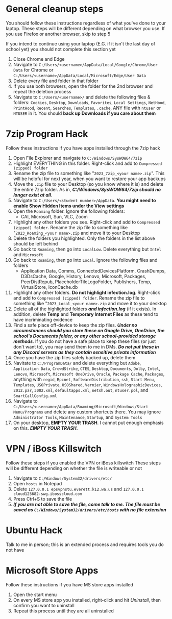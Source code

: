 # General cleanup steps

You should follow these instructions regardless of what you've done to your laptop. These steps will be different depending on what browser you use.
If you use Firefox or another browser, skip to step 5

If you intend to continue using your laptop (E.G. if it isn't the last day of school yet) you should not complete this section yet

1. Close Chrome and Edge
2. Navigate to `C:/Users/<username>/AppData/Local/Google/Chrome/User Data` for Chrome or `C:/Users/<username>/AppData/Local/Microsoft/Edge/User Data`
3. Delete every file and folder in that folder
4. If you use both browsers, open the folder for the 2nd browser and repeat the deletion process
5. Navigate to `C:/Users/<username>/` and delete the following files & folders: `Cookies`, `Desktop`, `Downloads`, `Favorites`, `Local Settings`, `NetHood`, `PrintHood`, `Recent`, `Searches`, `Templates`, `.cache`, ANY file with `ntuser` or `NTUSER` in it. You should **back up Downloads if you care about them**

# 7zip Program Hack

Follow these instructions if you have apps installed through the 7zip hack

1. Open File Explorer and navigate to `C:/Windows/SysWOW64/7zip`
2. Highlight EVERYTHING in this folder. Right-click and add to `Compressed (zipped) folder`
3. Rename the zip file to something like "`2023_7zip_<your name>.zip`". This will be helpful for next year, when you want to restore your app backups
4. Move the `.zip` file to your Desktop (so you know where it is) and delete the entire 7zip folder. As in, ***C:/Windows/SysWOW64/7zip should no longer exist at all***.
5. Navigate to `C:/Users/<student number>/AppData`. **You might need to enable Show Hidden Items under the View settings**
6. Open the `Roaming` folder. Ignore the following folders:
     - CAI, Microsoft, Sun, VLC, Zoom
7. Highlight any other folders you see. Right-click and add to `Compressed (zipped) folder`. Rename the zip file to something like "`2023_Roaming_<your name>.zip` and move it to your Desktop
8. Delete the folders you highlighted. Only the folders in the list above should be left behind
9. Go back to `Roaming`, then go into `LocalLow`. Delete everything but `Intel` and `Microsoft`
10. Go back to `Roaming`, then go into `Local`. Ignore the following files and folders
     - Application Data, Comms, ConnectedDevicesPlatform, CrashDumps, D3DsCache, Google, History, Lenovo, Microsoft,  Packages, PeerDistRepub, PlaceholderTileLogoFolder, Publishers, Temp, VirtualStore, IconCache.db
11. Highlight any other folders. **Do not highlight infection.log**. Right-click and add to `Compressed (zipped) folder`. Rename the zip file to something like "`2023_Local_<your name>.zip` and move it to your desktop
12. Delete all of the highlighted folders ***and infection.log*** (if it exists). In addition, delete **Temp** and **Temporary Internet Files** as these tend to have incriminating evidence
13. Find a safe place off-device to keep the zip files. ***Under no circumstances should you store these on Google Drive, OneDrive, the school's Documents folder, or any other school-provided storage methods***. If you do not have a safe place to keep these files (or just don't want to), you may send them to me in DMs. ***Do not put these in any Discord servers as they contain sensitive private information***
14. Once you have the zip files safely backed up, delete them
15. Navitate to `C:/ProgramData/` and delete everything but `Adobe`, `Application Data`, `CrowdStrike`, `CTES`, `Desktop`, `Documents`, `Dolby`, `Intel`, `Lenovo`, `Microsoft`, `Microsoft OneDrive`, `Oracle`, `Package Cache`, `Packages`, anything with `regid`, `Rpcnet`, `SoftwareDistribution`, `ssh`, `Start Menu`, `Templates`, `USOPrivate`, `USOShared`, `Vernier`, `WindowsHolographicDevices`, `2012.par`, `3002.xml`, `defaultapps.xml`, `netsh.out`, `ntuser.pol`, and `SmartCallConfig.xml`
16. Navigate to `C:/Users/<username>/AppData/Roaming/Microsoft/Windows/Start Menu/Programs` and delete any custom shortcuts there. You may ignore `Administrator Tools`, `Maintenance`, `Startup`, and `System Tools`
17.  On your desktop, **EMPTY YOUR TRASH**. I cannot put enough emphasis on this. ***EMPTY YOUR TRASH.***

# VPN / iBoss Killswitch

Follow these steps if you enabled the VPN or iBoss killswitch
These steps will be different depending on whether the file is writeable or not

1. Navigate to `C:/Windows/System32/drivers/etc/`
2. Open `hosts` in Notepad
3. Delete `127.0.0.1 epsvpnstu.everett.k12.wa.us` and `127.0.0.1 cloud125682-swg.ibosscloud.com`
4. Press Ctrl+S to save the file
5. ***If you are not able to save the file, come talk to me. The file must be saved as `C:/Windows/System32/drivers/etc/hosts` with no file extension***

# Ubuntu Hack

Talk to me in person; this is an extended process and requires tools you do not have

# Microsoft Store Apps

Follow these instructions if you have MS store apps installed

1. Open the start menu
2. On every MS store app you installed, right-click and hit *Uninstall*, then confirm you want to uninstall
3. Repeat this process until they are all uninstalled
